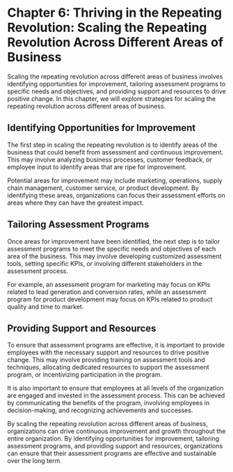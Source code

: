 Chapter 6: Thriving in the Repeating Revolution: Scaling the Repeating Revolution Across Different Areas of Business
====================================================================================================================

Scaling the repeating revolution across different areas of business involves identifying opportunities for improvement, tailoring assessment programs to specific needs and objectives, and providing support and resources to drive positive change. In this chapter, we will explore strategies for scaling the repeating revolution across different areas of business.

Identifying Opportunities for Improvement
-----------------------------------------

The first step in scaling the repeating revolution is to identify areas of the business that could benefit from assessment and continuous improvement. This may involve analyzing business processes, customer feedback, or employee input to identify areas that are ripe for improvement.

Potential areas for improvement may include marketing, operations, supply chain management, customer service, or product development. By identifying these areas, organizations can focus their assessment efforts on areas where they can have the greatest impact.

Tailoring Assessment Programs
-----------------------------

Once areas for improvement have been identified, the next step is to tailor assessment programs to meet the specific needs and objectives of each area of the business. This may involve developing customized assessment tools, setting specific KPIs, or involving different stakeholders in the assessment process.

For example, an assessment program for marketing may focus on KPIs related to lead generation and conversion rates, while an assessment program for product development may focus on KPIs related to product quality and time to market.

Providing Support and Resources
-------------------------------

To ensure that assessment programs are effective, it is important to provide employees with the necessary support and resources to drive positive change. This may involve providing training on assessment tools and techniques, allocating dedicated resources to support the assessment program, or incentivizing participation in the program.

It is also important to ensure that employees at all levels of the organization are engaged and invested in the assessment process. This can be achieved by communicating the benefits of the program, involving employees in decision-making, and recognizing achievements and successes.

By scaling the repeating revolution across different areas of business, organizations can drive continuous improvement and growth throughout the entire organization. By identifying opportunities for improvement, tailoring assessment programs, and providing support and resources, organizations can ensure that their assessment programs are effective and sustainable over the long term.
